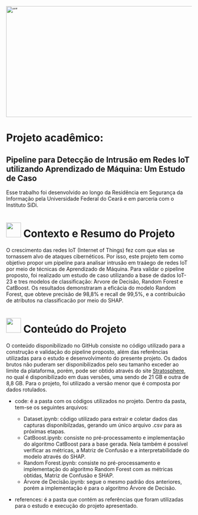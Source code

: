 <img src=https://github.com/Projeto-UFC-SiDi/projeto-ufc-sidi/assets/89808695/adc8c4c3-de56-488d-9b81-5f8d12925a7b alt= “” width="900" height="300">

# Projeto acadêmico:

## Pipeline para Detecção de Intrusão em Redes IoT utilizando Aprendizado de Máquina: Um Estudo de Caso

Esse trabalho foi desenvolvido ao longo da Residência em Segurança da Informação pela Universidade Federal do Ceará e em parceria com o Instituto SiDi.

<h1> <img height="40" width="40" src= "https://github.com/Projeto-UFC-SiDi/projeto-ufc-sidi/assets/89808695/bec6f402-38d5-4bcd-872a-b3193e504839" />  Contexto e Resumo do Projeto </h1>

O crescimento das redes IoT (Internet of Things) fez com que elas se tornassem alvo de ataques cibernéticos. Por isso, este projeto tem como objetivo propor um pipeline para analisar intrusão em traáego de redes IoT por meio de técnicas de Aprendizado de Máquina. Para validar o pipeline proposto, foi realizado um estudo de caso utilizando a base de dados IoT-23 e tres modelos de classificação:  ́Arvore de Decisão, Random Forest e CatBoost. Os resultados demonstraram a eficácia do modelo Random Forest, que obteve precisão de
98,8% e recall de 99,5%, e a contribuicão de atributos na classificacão por meio do SHAP.


<h1> <img height="40" width="40" src= "https://github.com/Projeto-UFC-SiDi/projeto-ufc-sidi/assets/89808695/389789b1-b3a7-4094-b7cf-f2525e50c47c" /> Conteúdo do Projeto </h1>

O conteúdo disponibilizado no GitHub consiste no código utilizado para a construção e validação do pipeline proposto, além das referências utilizadas para o estudo e desenvolvimento do presente projeto. Os dados brutos não puderam ser disponibilizados pelo seu tamanho exceder ao limite da plataforma, porém, pode ser obtido através do site [Stratosphere](https://www.stratosphereips.org/datasets-iot23), no qual é disponibilizado em duas versões, uma sendo de 21 GB e outra de 8,8 GB. Para o projeto, foi utilizado a versão menor que é composta por dados rotulados.
 
- code: é a pasta com os códigos utilizados no projeto. Dentro da pasta, tem-se os seguintes arquivos:
  -  Dataset.ipynb: código utilizado para extrair e coletar dados das capturas disponibilzadas, gerando um único arquivo .csv para as próximas etapas.
  -  CatBoost.ipynb: consiste no pré-processamento e implementação do algoritmo CatBoost para a base gerada. Nela também é possível verificar as métricas, a Matriz de Confusão e a interpretabilidade do modelo através do SHAP.
  -  Random Forest.ipynb: consiste no pré-processamento e implementação do algoritmo Random Forest com as métricas obtidas, Matriz de Confusão e SHAP.
  -  Árvore de Decisão.ipynb: segue o mesmo padrão dos anteriores, porém a implementação é para o algoritmo Árvore de Decisão.

- references: é a pasta que contém as referências que foram utilizadas para o estudo e execução do projeto apresentado.






